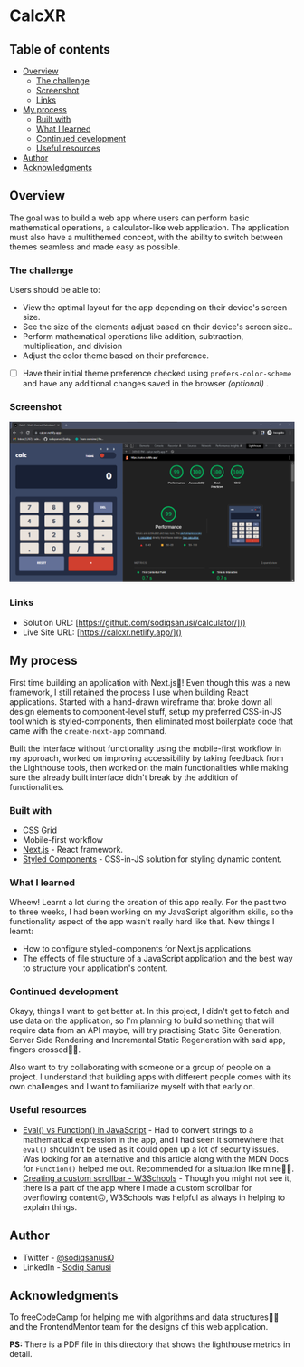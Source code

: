 # CalcXR

## Table of contents

- [Overview](#overview)
  - [The challenge](#the-challenge)
  - [Screenshot](#screenshot)
  - [Links](#links)
- [My process](#my-process)
  - [Built with](#built-with)
  - [What I learned](#what-i-learned)
  - [Continued development](#continued-development)
  - [Useful resources](#useful-resources)
- [Author](#author)
- [Acknowledgments](#acknowledgments)

## Overview
The goal was to build a web app where users can perform basic mathematical operations, a calculator-like web application. The application must also have a multithemed concept, with the ability to switch between themes seamless and made easy as possible.

### The challenge
Users should be able to:

- View the optimal layout for the app depending on their device's screen size.
- See the size of the elements adjust based on their device's screen size..
- Perform mathematical operations like addition, subtraction, multiplication, and division
- Adjust the color theme based on their preference.
- [ ] Have their initial theme preference checked using `prefers-color-scheme` and have any additional changes saved in the browser _(optional)_ .

### Screenshot
![](./screenshot.png)

### Links
- Solution URL: [https://github.com/sodiqsanusi/calculator/]()
- Live Site URL: [https://calcxr.netlify.app/]()

## My process
First time building an application with Next.js🥳! Even though this was a new framework, I still retained the process I use when building React applications.
Started with a hand-drawn wireframe that broke down all design elements to component-level stuff, setup my preferred CSS-in-JS tool which is styled-components, then eliminated most boilerplate code that came with the `create-next-app` command.

Built the interface without functionality using the mobile-first workflow in my approach, worked on improving accessibility by taking feedback from the Lighthouse tools, then worked on the main functionalities while making sure the already built interface didn't break by the addition of functionalities. 

### Built with
- CSS Grid
- Mobile-first workflow
- [Next.js](https://nextjs.org/) - React framework.
- [Styled Components](https://styled-components.com/) - CSS-in-JS solution for styling dynamic content.

### What I learned
Wheew! Learnt a lot during the creation of this app really. For the past two to three weeks, I had been working on my JavaScript algorithm skills, so the functionality aspect of the app wasn't really hard like that. New things I learnt:
- How to configure styled-components for Next.js applications.
- The effects of file structure of a JavaScript application and the best way to structure your application's content.

### Continued development
Okayy, things I want to get better at. In this project, I didn't get to fetch and use data on the application, so I'm planning to build something that will require data from an API maybe, will try practising Static Site Generation, Server Side Rendering and Incremental Static Regeneration with said app, fingers crossed🤞🏾.

Also want to try collaborating with someone or a group of people on a project. I understand that building apps with different people comes with its own challenges and I want to familiarize myself with that early on.

### Useful resources
- [Eval() vs Function() in JavaScript](https://www.educative.io/answers/eval-vs-function-in-javascript) - Had to convert strings to a mathematical expression in the app, and I had seen it somewhere that `eval()` shouldn't be used as it could open up a lot of security issues. Was looking for an alternative and this article along with the MDN Docs for `Function()` helped me out. Recommended for a situation like mine👍🏾.
- [Creating a custom scrollbar - W3Schools](https://www.w3schools.com/howto/howto_css_custom_scrollbar.asp) - Though you might not see it, there is a part of the app where I made a custom scrollbar for overflowing content🙃, W3Schools was helpful as always in helping to explain things. 

## Author
- Twitter - [@sodiqsanusi0](https://www.twitter.com/sodiqsanusi0)
- LinkedIn - [Sodiq Sanusi](https://www.linkedin.com/in/sodiqsanusi0)

## Acknowledgments
To freeCodeCamp for helping me with algorithms and data structures👏🏾 and the FrontendMentor team for the designs of this web application.

**PS:** There is a PDF file in this directory that shows the lighthouse metrics in detail.
